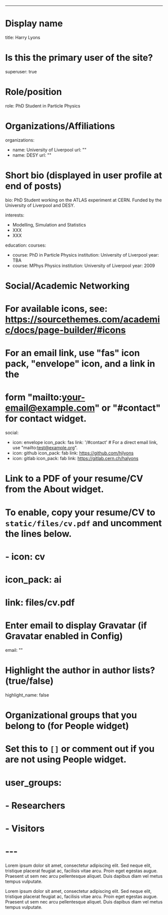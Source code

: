 ---
# Display name
title: Harry Lyons

# Is this the primary user of the site?
superuser: true

# Role/position
role: PhD Student in Particle Physics

# Organizations/Affiliations
organizations:
- name: University of Liverpool
  url: ""
- name: DESY
  url: ""

# Short bio (displayed in user profile at end of posts)
bio: PhD Student working on the ATLAS experiment at CERN. Funded by the University of Liverpool and DESY.

interests:
- Modelling, Simulation and Statistics
- XXX
- XXX

education:
  courses:
  - course: PhD in Particle Physics
    institution: University of Liverpool
    year: TBA
  - course: MPhys Physics
    institution: University of Liverpool
    year: 2009

# Social/Academic Networking
# For available icons, see: https://sourcethemes.com/academic/docs/page-builder/#icons
#   For an email link, use "fas" icon pack, "envelope" icon, and a link in the
#   form "mailto:your-email@example.com" or "#contact" for contact widget.
social:
- icon: envelope
  icon_pack: fas
  link: '/#contact'  # For a direct email link, use "mailto:test@example.org".
- icon: github
  icon_pack: fab
  link: https://github.com/hjlyons
- icon: gitlab
  icon_pack: fab
  link: https://gitlab.cern.ch/halyons

# Link to a PDF of your resume/CV from the About widget.
# To enable, copy your resume/CV to `static/files/cv.pdf` and uncomment the lines below.
# - icon: cv
#   icon_pack: ai
#   link: files/cv.pdf

# Enter email to display Gravatar (if Gravatar enabled in Config)
email: ""

# Highlight the author in author lists? (true/false)
highlight_name: false

# Organizational groups that you belong to (for People widget)
#   Set this to `[]` or comment out if you are not using People widget.
# user_groups:
# - Researchers
# - Visitors
# ---

Lorem ipsum dolor sit amet, consectetur adipiscing elit. Sed neque elit, tristique placerat feugiat ac, facilisis vitae arcu. Proin eget egestas augue. Praesent ut sem nec arcu pellentesque aliquet. Duis dapibus diam vel metus tempus vulputate.

Lorem ipsum dolor sit amet, consectetur adipiscing elit. Sed neque elit, tristique placerat feugiat ac, facilisis vitae arcu. Proin eget egestas augue. Praesent ut sem nec arcu pellentesque aliquet. Duis dapibus diam vel metus tempus vulputate.
